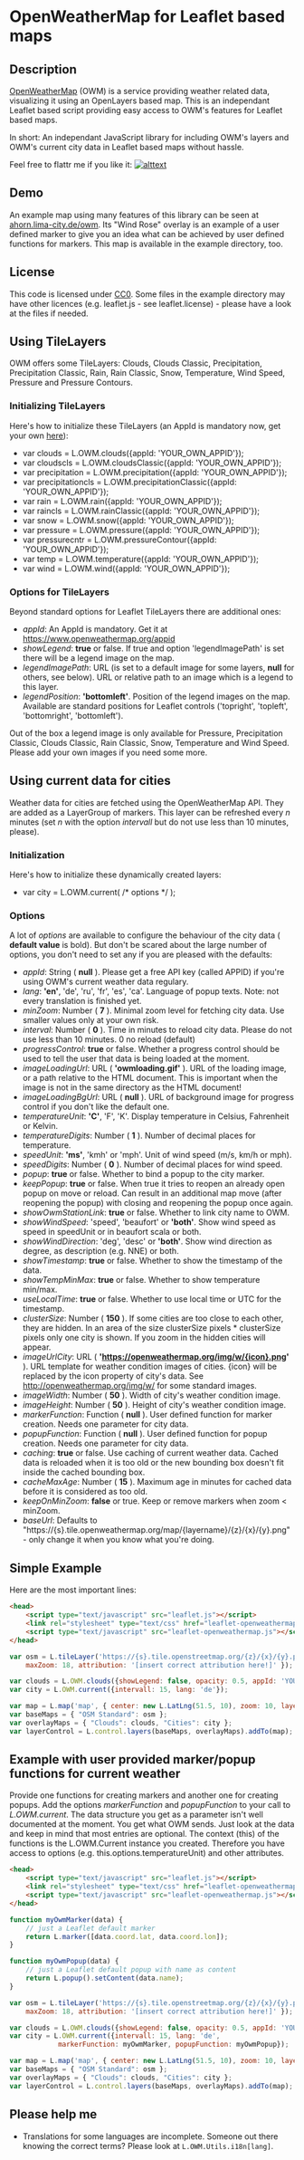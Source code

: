 # OpenWeatherMap for Leaflet based maps

## Description
[OpenWeatherMap](https://openweathermap.org/) (OWM) is a service providing weather related data, visualizing it using an OpenLayers based map. This is an independant Leaflet based script providing easy access to OWM's features for Leaflet based maps.

In short: An independant JavaScript library for including OWM's layers and OWM's current city data in Leaflet based maps without hassle.

Feel free to flattr me if you like it: [![alttext](https://button.flattr.com/flattr-badge-large.png)](https://flattr.com/thing/1193685/)

## Demo

An example map using many features of this library can be seen at [ahorn.lima-city.de/owm](https://ahorn.lima-city.de/owm/).
Its "Wind Rose" overlay is an example of a user defined marker to give you an idea what can be achieved by user defined functions for markers.
This map is available in the example directory, too.

## License

This code is licensed under [CC0](https://creativecommons.org/publicdomain/zero/1.0/ "Creative Commons Zero - Public Domain").
Some files in the example directory may have other licences (e.g. leaflet.js - see leaflet.license) - please have a look at the files if needed.

## Using TileLayers

OWM offers some TileLayers: Clouds, Clouds Classic, Precipitation, Precipitation Classic, Rain, Rain Classic, Snow, Temperature, Wind Speed, Pressure and Pressure Contours.

### Initializing TileLayers

Here's how to initialize these TileLayers (an AppId is mandatory now, get your own [here](https://www.openweathermap.org/appid)):

* var clouds = L.OWM.clouds({appId: 'YOUR_OWN_APPID'});
* var cloudscls = L.OWM.cloudsClassic({appId: 'YOUR_OWN_APPID'});
* var precipitation = L.OWM.precipitation({appId: 'YOUR_OWN_APPID'});
* var precipitationcls = L.OWM.precipitationClassic({appId: 'YOUR_OWN_APPID'});
* var rain = L.OWM.rain({appId: 'YOUR_OWN_APPID'});
* var raincls = L.OWM.rainClassic({appId: 'YOUR_OWN_APPID'});
* var snow = L.OWM.snow({appId: 'YOUR_OWN_APPID'});
* var pressure = L.OWM.pressure({appId: 'YOUR_OWN_APPID'});
* var pressurecntr = L.OWM.pressureContour({appId: 'YOUR_OWN_APPID'});
* var temp = L.OWM.temperature({appId: 'YOUR_OWN_APPID'});
* var wind = L.OWM.wind({appId: 'YOUR_OWN_APPID'});

### Options for TileLayers

Beyond standard options for Leaflet TileLayers there are additional ones:

* *appId*: An AppId is mandatory. Get it at https://www.openweathermap.org/appid
* *showLegend*: **true** or false. If true and option 'legendImagePath' is set there will be a legend image on the map.
* *legendImagePath*: URL (is set to a default image for some layers, **null** for others, see below). URL or relative path to an image which is a legend to this layer.
* *legendPosition*: **'bottomleft'**. Position of the legend images on the map. Available are standard positions for Leaflet controls ('topright', 'topleft', 'bottomright', 'bottomleft').

Out of the box a legend image is only available for Pressure, Precipitation Classic, Clouds Classic, Rain Classic, Snow, Temperature and Wind Speed. Please add your own images if you need some more.

## Using current data for cities

Weather data for cities are fetched using the OpenWeatherMap API. They are added as a LayerGroup of markers. This layer can be refreshed every *n* minutes (set *n* with the option *intervall* but do not use less than 10 minutes, please).

### Initialization

Here's how to initialize these dynamically created layers:

* var city = L.OWM.current( /* options */ );

### Options

A lot of *options* are available to configure the behaviour of the city data ( **default value** is bold). But don't be scared about the large number of options, you don't need to set any if you are pleased with the defaults:

* *appId*: String ( **null** ). Please get a free API key (called APPID) if you're using OWM's current weather data regulary.
* *lang*: **'en'**, 'de', 'ru', 'fr', 'es', 'ca'. Language of popup texts. Note: not every translation is finished yet.
* *minZoom*: Number ( **7** ). Minimal zoom level for fetching city data. Use smaller values only at your own risk.
* *interval*: Number ( **0** ). Time in minutes to reload city data. Please do not use less than 10 minutes. 0 no reload (default)
* *progressControl*: **true** or false. Whether a progress control should be used to tell the user that data is being loaded at the moment.
* *imageLoadingUrl*: URL ( **'owmloading.gif'** ). URL of the loading image, or a path relative to the HTML document. This is important when the image is not in the same directory as the HTML document!
* *imageLoadingBgUrl*: URL ( **null** ). URL of background image for progress control if you don't like the default one.
* *temperatureUnit*: **'C'**, 'F', 'K'. Display temperature in Celsius, Fahrenheit or Kelvin.
* *temperatureDigits*: Number ( **1** ). Number of decimal places for temperature.
* *speedUnit*: **'ms'**, 'kmh' or 'mph'. Unit of wind speed (m/s, km/h or mph).
* *speedDigits*: Number ( **0** ). Number of decimal places for wind speed.
* *popup*: **true** or false. Whether to bind a popup to the city marker.
* *keepPopup*: **true** or false. When true it tries to reopen an already open popup on move or reload. Can result in an additional map move (after reopening the popup) with closing and reopening the popup once again.
* *showOwmStationLink*: **true** or false. Whether to link city name to OWM.
* *showWindSpeed*: 'speed', 'beaufort' or **'both'**. Show wind speed as speed in speedUnit or in beaufort scala or both.
* *showWindDirection*: 'deg', 'desc' or **'both'**. Show wind direction as degree, as description (e.g. NNE) or both.
* *showTimestamp*: **true** or false. Whether to show the timestamp of the data.
* *showTempMinMax*: **true** or false. Whether to show temperature min/max.
* *useLocalTime*: **true** or false. Whether to use local time or UTC for the timestamp.
* *clusterSize*: Number ( **150** ). If some cities are too close to each other, they are hidden. In an area of the size clusterSize pixels * clusterSize pixels only one city is shown. If you zoom in the hidden cities will appear.
* *imageUrlCity*: URL ( **'https://openweathermap.org/img/w/{icon}.png'** ). URL template for weather condition images of cities. {icon} will be replaced by the icon property of city's data. See http://openweathermap.org/img/w/ for some standard images.
* *imageWidth*: Number ( **50** ). Width of city's weather condition image.
* *imageHeight*: Number ( **50** ). Height of city's weather condition image.
* *markerFunction*: Function ( **null** ). User defined function for marker creation. Needs one parameter for city data.
* *popupFunction*: Function ( **null** ). User defined function for popup creation. Needs one parameter for city data.
* *caching*: **true** or false. Use caching of current weather data. Cached data is reloaded when it is too old or the new bounding box doesn't fit inside the cached bounding box.
* *cacheMaxAge*: Number ( **15** ). Maximum age in minutes for cached data before it is considered as too old.
* *keepOnMinZoom*: **false** or true. Keep or remove markers when zoom < minZoom.
* *baseUrl*: Defaults to "https://{s}.tile.openweathermap.org/map/{layername}/{z}/{x}/{y}.png" - only change it when you know what you're doing.

## Simple Example 

Here are the most important lines:

```html
<head>
	<script type="text/javascript" src="leaflet.js"></script>
	<link rel="stylesheet" type="text/css" href="leaflet-openweathermap.css" />
	<script type="text/javascript" src="leaflet-openweathermap.js"></script>
</head>
```

```js
var osm = L.tileLayer('https://{s}.tile.openstreetmap.org/{z}/{x}/{y}.png', {
	maxZoom: 18, attribution: '[insert correct attribution here!]' });

var clouds = L.OWM.clouds({showLegend: false, opacity: 0.5, appId: 'YOUR_OWN_APPID'});
var city = L.OWM.current({intervall: 15, lang: 'de'});

var map = L.map('map', { center: new L.LatLng(51.5, 10), zoom: 10, layers: [osm] });
var baseMaps = { "OSM Standard": osm };
var overlayMaps = { "Clouds": clouds, "Cities": city };
var layerControl = L.control.layers(baseMaps, overlayMaps).addTo(map);
```

## Example with user provided marker/popup functions for current weather

Provide one functions for creating markers and another one for creating popups.
Add the options *markerFunction* and *popupFunction* to your call to *L.OWM.current*.
The data structure you get as a parameter isn't well documented at the moment. You
get what OWM sends. Just look at the data and keep in mind that most entries are optional.
The context (this) of the functions is the L.OWM.Current instance you created. Therefore
you have access to options (e.g. this.options.temperatureUnit) and other attributes.

```html
<head>
	<script type="text/javascript" src="leaflet.js"></script>
	<link rel="stylesheet" type="text/css" href="leaflet-openweathermap.css" />
	<script type="text/javascript" src="leaflet-openweathermap.js"></script>
</head>
```

```js
function myOwmMarker(data) {
	// just a Leaflet default marker
	return L.marker([data.coord.lat, data.coord.lon]);
}

function myOwmPopup(data) {
	// just a Leaflet default popup with name as content
	return L.popup().setContent(data.name);
}

var osm = L.tileLayer('https://{s}.tile.openstreetmap.org/{z}/{x}/{y}.png', {
	maxZoom: 18, attribution: '[insert correct attribution here!]' });

var clouds = L.OWM.clouds({showLegend: false, opacity: 0.5, appId: 'YOUR_OWN_APPID'});
var city = L.OWM.current({intervall: 15, lang: 'de',
			markerFunction: myOwmMarker, popupFunction: myOwmPopup});

var map = L.map('map', { center: new L.LatLng(51.5, 10), zoom: 10, layers: [osm] });
var baseMaps = { "OSM Standard": osm };
var overlayMaps = { "Clouds": clouds, "Cities": city };
var layerControl = L.control.layers(baseMaps, overlayMaps).addTo(map);
```


## Please help me

* Translations for some languages are incomplete. Someone out there knowing the correct terms? Please look at `L.OWM.Utils.i18n[lang]`.
